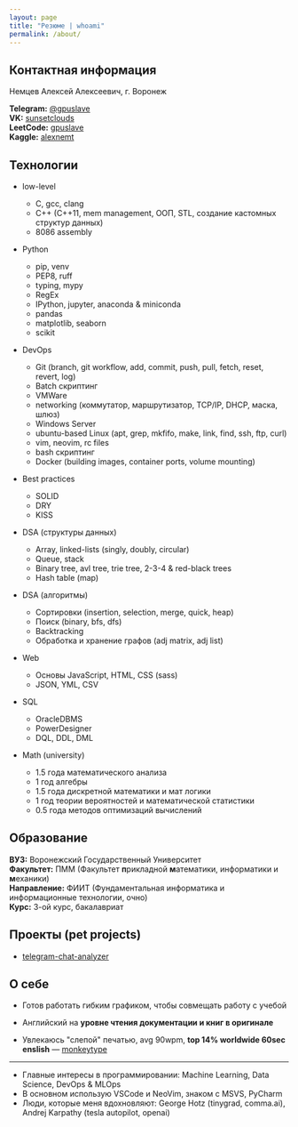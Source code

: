 ```yaml
---
layout: page
title: "Резюме | whoami"
permalink: /about/
---
```

## Контактная информация
Немцев Алексей Алексеевич, г. Воронеж  
  

**Telegram:** [@gpuslave](https://t.me/gpuslave)  
**VK:** [sunsetclouds](https://vk.com/sunsetclouds)  
**LeetCode:** [gpuslave](https://leetcode.com/gpuslave/)  
**Kaggle:** [alexnemt](https://www.kaggle.com/alexnemt)
<!-- **Habr-Career:** [whitedragonborn](https://career.habr.com/whitedragonborn)   -->
  

## Технологии
- low-level
  - C, gcc, clang
  - C++ (C++11, mem management, ООП, STL, создание кастомных структур данных)
  - 8086 assembly

- Python
  - pip, venv
  - PEP8, ruff
  - typing, mypy
  - RegEx
  - IPython, jupyter, anaconda & miniconda
  - pandas
  - matplotlib, seaborn
  - scikit

- DevOps
  - Git (branch, git workflow, add, commit, push, pull, fetch, reset, revert, log)
  - Batch скриптинг
  - VMWare
  - networking (коммутатор, маршрутизатор, TCP/IP, DHCP, маска, шлюз)
  - Windows Server
  - ubuntu-based Linux (apt, grep, mkfifo, make, link, find, ssh, ftp, curl)
  - vim, neovim, rc files
  - bash скриптинг
  - Docker (building images, container ports, volume mounting)

- Best practices
  - SOLID
  - DRY
  - KISS

- DSA (структуры данных)
  - Array, linked-lists (singly, doubly, circular)
  - Queue, stack
  - Binary tree, avl tree, trie tree, 2-3-4 & red-black trees
  - Hash table (map)

- DSA (алгоритмы)
  - Сортировки (insertion, selection, merge, quick, heap)
  - Поиск (binary, bfs, dfs)
  - Backtracking
  - Обработка и хранение графов (adj matrix, adj list)

- Web
  - Основы JavaScript, HTML, CSS (sass)
  - JSON, YML, CSV

- SQL
  - OracleDBMS
  - PowerDesigner
  - DQL, DDL, DML

- Math (university)
  - 1.5 года математического анализа 
  - 1 год алгебры
  - 1.5 года дискретной математики и мат логики
  - 1 год теории вероятностей и математической статистики
  - 0.5 года методов оптимизаций вычислений
    
## Образование
**ВУЗ:** Воронежский Государственный Университет \
**Факультет:** ПММ (Факультет **п**рикладной **м**атематики, информатики и **м**еханики) \
**Направление:** ФИИТ (Фундаментальная информатика и информационные технологии, очно) \
**Курс:** 3-ой курс, бакалавриат
  
## Проекты (pet projects)
- [telegram-chat-analyzer](https://github.com/gpuslave/telegram-chat-analyzer) 

## О себе
  
- Готов работать гибким графиком, чтобы совмещать работу с учебой  

- Английский на **уровне чтения документации и книг в оригинале**  

- Увлекаюсь "слепой" печатью, avg 90wpm, **top 14% worldwide 60sec enslish** — [monkeytype](https://monkeytype.com/profile/sunsetclouds.)  

---

- Главные интересы в программировании: Machine Learning, Data Science, DevOps & MLOps
- В основном использую VSCode и NeoVim, знаком с MSVS, PyCharm
- Люди, которые меня вдохновляют: George Hotz (tinygrad, comma.ai), Andrej Karpathy (tesla autopilot, openai) 

<!-- [jekyll][jekyll-organization] /
[jekyll-organization]: https://github.com/jekyll -->
